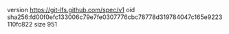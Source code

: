 version https://git-lfs.github.com/spec/v1
oid sha256:fd00f0efc133006c79e7fe0307776cbc78778d319784047c165e9223110fc822
size 951
